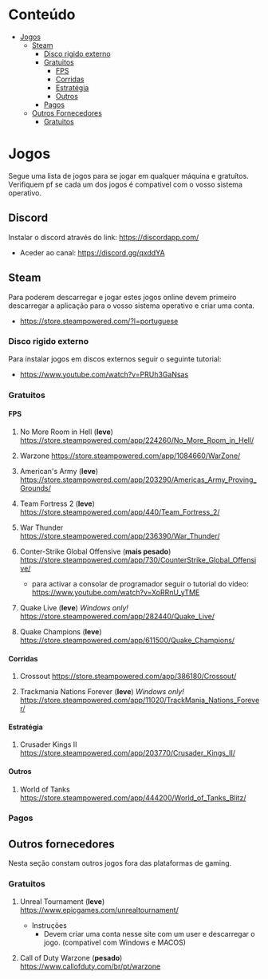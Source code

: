  # Conteúdo  
 
 * [Jogos](#jogos)
    * [Steam](#steam)
        * [Disco rigido externo](#disco-rigido-externo)
        * [Gratuitos](#gratuitos)
            * [FPS](#fps)
            * [Corridas](#corridas)
            * [Estratégia](#estratgia)
            * [Outros](#outros)
        * [Pagos](#pagos)
    * [Outros Fornecedores](#outros-fornecedores)
        * [Gratuitos](#outros-fornecedores)
               
# Jogos

Segue uma lista de jogos para se jogar em qualquer máquina e gratuítos. Verifiquem pf se cada um dos jogos é compativel com o vosso 
sistema operativo.  

## Discord

Instalar o discord através do link: https://discordapp.com/

* Aceder ao canal: https://discord.gg/qxddYA

## Steam

Para poderem descarregar e jogar estes jogos online devem primeiro descarregar a aplicação para o vosso sistema operativo e 
criar uma conta.

* https://store.steampowered.com/?l=portuguese

### Disco rigido externo

Para instalar jogos em discos externos seguir o seguinte tutorial:

* https://www.youtube.com/watch?v=PRUh3GaNsas

### Gratuitos

#### FPS
1. No More Room in Hell (**leve**) https://store.steampowered.com/app/224260/No_More_Room_in_Hell/

2. Warzone https://store.steampowered.com/app/1084660/WarZone/

3. American's Army (**leve**) https://store.steampowered.com/app/203290/Americas_Army_Proving_Grounds/

4. Team Fortress 2 (**leve**) https://store.steampowered.com/app/440/Team_Fortress_2/

5. War Thunder https://store.steampowered.com/app/236390/War_Thunder/

6. Conter-Strike Global Offensive (**mais pesado**) https://store.steampowered.com/app/730/CounterStrike_Global_Offensive/

    * para activar a consolar de programador seguir o tutorial do video: https://www.youtube.com/watch?v=XoRRnU_yTME
    
7. Quake Live (**leve**) _Windows only!_ https://store.steampowered.com/app/282440/Quake_Live/

8. Quake Champions (**leve**) https://store.steampowered.com/app/611500/Quake_Champions/

#### Corridas 

1. Crossout https://store.steampowered.com/app/386180/Crossout/

2. Trackmania Nations Forever (**leve**) _Windows only!_ https://store.steampowered.com/app/11020/TrackMania_Nations_Forever/
    
#### Estratégia

1. Crusader Kings II https://store.steampowered.com/app/203770/Crusader_Kings_II/

#### Outros

1. World of Tanks https://store.steampowered.com/app/444200/World_of_Tanks_Blitz/
### Pagos

## Outros fornecedores

Nesta seção constam outros jogos fora das plataformas de gaming.

### Gratuitos
    
1. Unreal Tournament (**leve**) https://www.epicgames.com/unrealtournament/
    
    * Instruções
        * Devem criar uma conta nesse site com um user e descarregar o jogo. (compativel com Windows e MACOS)

2. Call of Duty Warzone (**pesado**) https://www.callofduty.com/br/pt/warzone

    

